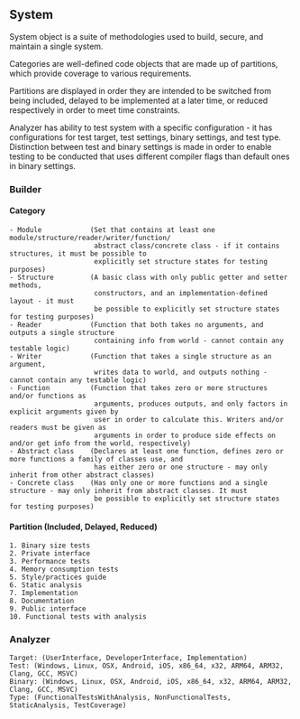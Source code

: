 ## System
System object is a suite of methodologies used to build, secure, and maintain a single system.

Categories are well-defined code objects that are made up of partitions, which provide coverage to various requirements.

Partitions are displayed in order they are intended to be switched from being included, delayed to be implemented at a later time, or reduced respectively in order to meet time constraints.

Analyzer has ability to test system with a specific configuration - it has configurations for test target, test settings, binary settings, and test type. Distinction between test and binary settings is made in order to enable testing to be conducted that uses different compiler flags than default ones in binary settings.

### Builder
#### Category
    - Module            (Set that contains at least one module/structure/reader/writer/function/
                         abstract class/concrete class - if it contains structures, it must be possible to
                         explicitly set structure states for testing purposes)
    - Structure         (A basic class with only public getter and setter methods,
                         constructors, and an implementation-defined layout - it must
                         be possible to explicitly set structure states for testing purposes)
    - Reader            (Function that both takes no arguments, and outputs a single structure
                         containing info from world - cannot contain any testable logic)
    - Writer            (Function that takes a single structure as an argument,
                         writes data to world, and outputs nothing - cannot contain any testable logic)
    - Function          (Function that takes zero or more structures and/or functions as
                         arguments, produces outputs, and only factors in explicit arguments given by
                         user in order to calculate this. Writers and/or readers must be given as
                         arguments in order to produce side effects on and/or get info from the world, respectively)
    - Abstract class    (Declares at least one function, defines zero or more functions a family of classes use, and
                         has either zero or one structure - may only inherit from other abstract classes)
    - Concrete class    (Has only one or more functions and a single structure - may only inherit from abstract classes. It must
                         be possible to explicitly set structure states for testing purposes)

#### Partition (Included, Delayed, Reduced)
    1. Binary size tests
    2. Private interface
    3. Performance tests
    4. Memory consumption tests
    5. Style/practices guide
    6. Static analysis
    7. Implementation
    8. Documentation
    9. Public interface
    10. Functional tests with analysis

### Analyzer
    Target: (UserInterface, DeveloperInterface, Implementation)
    Test: (Windows, Linux, OSX, Android, iOS, x86_64, x32, ARM64, ARM32, Clang, GCC, MSVC)
    Binary: (Windows, Linux, OSX, Android, iOS, x86_64, x32, ARM64, ARM32, Clang, GCC, MSVC)
    Type: (FunctionalTestsWithAnalysis, NonFunctionalTests, StaticAnalysis, TestCoverage)